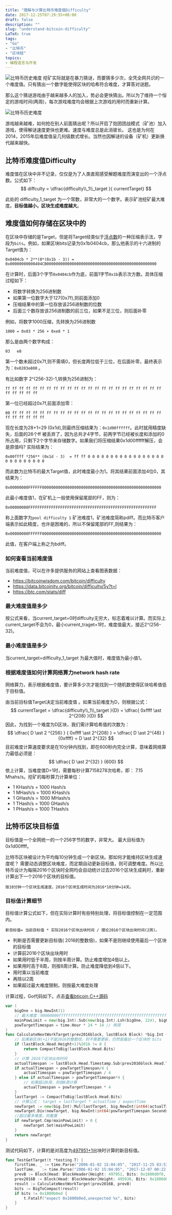 ```yaml
---
title: "理解与计算比特币难度值Difficulty"
date: 2017-12-25T07:29:55+08:00
draft: false 
description: ""
slug: "understand-bitcoin-difficulty" 
LaTeX: true 
tags:
- "Go"
- "比特币"
- "区块链"
topics: 
- 编程语言与开发
---
```


![比特币历史难度](https://static.yushuangqi.com/blog/2017/27123601.png) 
挖矿实际就是在暴力猜谜，而要猜多少次，全凭全网共识的一个难度值。只有猜出一个数字能使得区块的哈希符合难度，才算答对谜题。

那么这个猜谜游戏由于越来越多人的加入，势必会更快猜出。所以为了维持一个恒定的游戏时间(两周)，每次游戏难度均会根据上次游戏的用时而重新计算。 

![比特币历史难度](https://static.yushuangqi.com/blog/2017/28423175.png) 

游戏越来越难，如何抢在别人前面猜出呢？所以开启了抱团团战模式（矿池）加入游戏，使得解谜速度更快也更难。速度与难度总是此消彼长。
这也是为何在2014，2015年后难度值呈几何级数式增长。当然也因解谜的设备（矿机）更新换代越来越快。


## 比特币难度值Difficulty 
难度值在区块中并不记录，仅仅是为了人类直观感受解题难度而演变出的一个浮点数。公式如下：
$$ 
diffculty = \dfrac{difficulty\\_1\\_target }{ currentTarget} 
$$  

此处的 difficulty_1_target 为一个常数，非常大的一个数字。表示矿池挖矿最大难度。**目标值越小，区块生成难度越大**。

## 难度值如何存储在区块中的
在区块中存储的是Target，但是将Target经类似于[浮点数](https://en.wikipedia.org/wiki/IEEE_754)的一种压缩表示法，字段为`bits`。例如，如果区块bits记录为0x1b0404cb，那么他表示的十六进制的Target值为：
```text
0x0404cb * 2**(8*(0x1b - 3)) = 0x00000000000404CB000000000000000000000000000000000000000000000000
```
在计算时，后面3个字节`0x0404cb`作为底，前面1字节`0x1b`表示次方数。具体压缩过程如下：

+ 将数字转换为256进制数
+ 如果第一位数字大于127(0x7f),则前面添加0
+ 压缩结果中的第一位存放该256进制数的位数
+ 后面三个数存放该256进制数的前三位，如果不足三位，则后面补零

例如，将数字1000压缩，先转换为256进制数
```text
1000 = 0x03 * 256 + 0xe8 * 1
```
那么是由两个数字构成：
```text
03   e8
```
第一个数未超过0x7f,则不需填0，但长度两位低于三位，在后面补零，最终表示为：`0x0203e800` 。

有比如数字 2^(256-32)-1,转换为256进制为：
```text
ff ff ff ff ff ff ff ff ff ff ff ff ff ff ff ff ff ff ff ff ff ff ff ff ff ff ff ff
```
第一位已经超过0x7f,前面添加零：
```text
00 ff ff ff ff ff ff ff ff ff ff ff ff ff ff ff ff ff ff ff ff ff ff ff ff ff ff ff ff
```
现在长度为28+1=29 (0x1d),则最终压缩结果为：`0x1d00ffffff`。此时就用精度缺失，后面的26个ff 被丢弃了，因为总共才4字节，前两字节已经被长度和添加的0所占用，只剩下2个字节来存储数字。如果我们将压缩结果0x1d00ffffff解压，会是原值吗? 实际结果为：
```text
0x00ffff *256** (0x1d - 3)  = ff ff 0 0 0 0 0 0 0 0 0 0 0 0 0 0 0 0 0 0 0 0 0 0 0 0 0 0
```
而此数为比特币的最大Target值，此时难度最小为1。将其结果前面添加4位0，其结果为：
```text
0x00000000FFFFFF0000000000000000000000000000000000000000000000000000
```
此最小难度值1，在矿机上一般使用保留尾部的FF，则为：
```text
0x00000000FFFFFFFFFFFFFFFFFFFFFFFFFFFFFFFFFFFFFFFFFFFFFFFFFFFFFFFF
```
称上面数字为`pool difficulty 1` 矿池难度1，矿池难度简称pdiff。而比特币客户端表示如此精度，也许是困难的，所以不保留尾部的FF,则结果为：
```text
0x00000000FFFFFF0000000000000000000000000000000000000000000000000000
```
此值，在客户端上称之为bdiff。


### 如何查看当前难度值
当前难度值，可以在许多提供服务的网站上查看图表数据：

+ https://bitcoinwisdom.com/bitcoin/difficulty
+ https://data.bitcoinity.org/bitcoin/difficulty/5y?t=l
+ https://btc.com/stats/diff

### 最大难度值是多少
按公式来看，当current_target=0时diffculty无穷大，标志着难以计算。而实际上current_target不会为0，最小current_traget=1时，难度值最大，接近2^(256-32)。

### 最小难度值是多少
当current_target=difficulty_1_target 为最大值时，难度值为最小值1。

### 根据难度值如何计算网络算力network hash rate
网络算力，表示根据难度值，要计算多少次才能找到一个随机数使得区块哈希值低于目标值。

由当前目标值Target决定当前难度值 。如果当前难度为D，则根据公式：
$$ currentTarget = \dfrac{difficulty\\_1\\_target }{D} = \dfrac{  0xffff \ast 2^{208} }{D}  $$
因此，为找到一个难度为D区块，我们需计算哈希值的次数为：
$$  \dfrac{  D \ast  2 ^{256} } { 0xffff \ast 2^{208} } = \dfrac{ D \ast 2^{48} } {0xffff} = D \ast 2^{32}  $$
目前难度计算速度要求是在10分钟内找到，即在600秒内完全计算，意味着网络算力最低必须是：
$$    \dfrac{ D \ast 2^{32} } {600}    $$
依上计算，当难度值D=1时，需要每秒计算7158278次哈希，即： 7.15 Mhahs/s。挖矿的每秒算力计算单位：

+ 1 KHash/s = 1000 Hash/s
+ 1 MHash/s = 1000 KHash/s
+ 1 GHash/s = 1000 MHash/s
+ 1 THash/s = 1000 GHash/s
+ 1 PHash/s = 1000 THash/s



## 比特币区块目标值 
目标值是一个全网统一的一个256字节的数字，非常大。 最大目标值为0x1d00ffff。

比特币区块被设计为平均每10分钟生成一个新区块。那如何才能维持区块生成速度呢？ 需要动态调整区块难度，而定期自动更新目标值，则可调整难度。所以比特币设计为每隔2016个区块时全网均会自动统计过去2016个区块生成耗时，重新计算出下一个2016个区块的目标值。
```text
按10分钟一个区块生成速度，2016个区块生成时间为2016*10分钟=14天。 
```
### 目标值计算细节
目标值计算公式如下，但在实际计算时有些特别处理，将目标值控制在一定范围内。
```text
新目标值= 当前目标值 * 实际2016个区块出块时间 / 理论2016个区块出块时间(2周)。 
```
+ 判断是否需要更新目标值( 2016的整数倍)，如果不是则继续使用最后一个区块的目标值
+ 计算前2016个区块出块用时
+ 如果用时低于半周，则按半周计算。防止难度增加4倍以上。
+ 如果用时高于8周，则按8周计算。防止难度降低到4倍以下。
+ 用时乘以当前难度
+ 再除以2周
+ 如果超过最大难度限制，则按最大难度处理

计算过程，Go代码如下。点击[查看bticoin C++源码](https://github.com/bitcoin/bitcoin/blob/master/src/pow.cpp#L49)
```go
var (
    bigOne = big.NewInt(1)
    // 最大难度：00000000ffffffffffffffffffffffffffffffffffffffffffffffffffffffff，2^224，0x1d00ffff
    mainPowLimit = new(big.Int).Sub(new(big.Int).Lsh(bigOne, 224), bigOne)
    powTargetTimespan = time.Hour * 24 * 14 // 两周
)
func CalculateNextWorkTarget(prev2016block, lastBlock Block) *big.Int {
    // 如果新区块(+1)不是2016的整数倍，则不需要更新，仍然是最后一个区块的 bits
    if (lastBlock.Head.Height+1)%2016 != 0 {
        return CompactToBig(lastBlock.Head.Bits)
    }
    // 计算 2016个区块出块时间
    actualTimespan := lastBlock.Head.Timestamp.Sub(prev2016block.Head.Timestamp)
    if actualTimespan < powTargetTimespan/4 {
        actualTimespan = powTargetTimespan / 4
    } else if actualTimespan > powTargetTimespan*4 {
        // 如果超过8周，则按8周计算
        actualTimespan = powTargetTimespan * 4
    }
    lastTarget := CompactToBig(lastBlock.Head.Bits)
    // 计算公式： target = lastTarget * actualTime / expectTime
    newTarget := new(big.Int).Mul(lastTarget, big.NewInt(int64(actualTimespan.Seconds())))
    newTarget.Div(newTarget, big.NewInt(int64(powTargetTimespan.Seconds())))
    //超过最多难度，则重置
    if newTarget.Cmp(mainPowLimit) > 0 {
        newTarget.Set(mainPowLimit)
    }
    return newTarget
}
```
测试代码如下，计算的是对高度为[497951+1](https://btc.com/000000000000000000139d2fc37814f5efdc637a6c8e1b202f9ee12365b01403)出块时计算的新目标值。
```go
func TestGetTarget(t *testing.T) {
    firstTime, _ := time.Parse("2006-01-02 15:04:05", "2017-11-25 03:53:16")
    lastTime, _ := time.Parse("2006-01-02 15:04:05", "2017-12-07 00:22:42")
    prevB := Block{Head: BlockHeader{Height: 497951, Bits: 0x1800d0f6, Timestamp: lastTime}}
    prev2016B := Block{Head: BlockHeader{Height: 495936, Bits: 0x1800d0f6, Timestamp: firstTime}}
    result := CalculateNextWorkTarget(prev2016B, prevB)
    bits := BigToCompact(result)
    if bits != 0x1800b0ed {
        t.Fatalf("expect 0x1800b0ed,unexpected %x", bits)
    }
}
```



